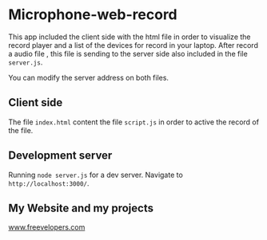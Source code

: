 # Microphone-web-record

This app included the client side with the html file in order to visualize the record player and a list of the devices for record in your laptop. After record a audio file , this file is sending to the server side also included in the file `server.js`.

You can modify the server address on both files.

## Client side

The file `index.html` content the file `script.js` in order to active the record of the file.

## Development server

Running `node server.js` for a dev server. Navigate to `http://localhost:3000/`.

## My Website and my projects

www.freevelopers.com
